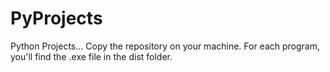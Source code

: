 # PyProjects
 Python Projects...
 Copy the repository on your machine.
 For each program, you'll find the .exe file in the dist folder.
